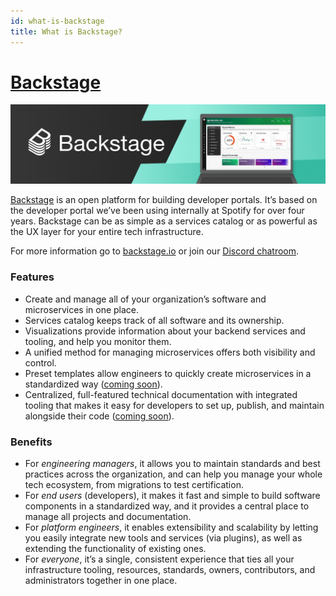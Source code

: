 ```yaml
---
id: what-is-backstage
title: What is Backstage?
---
```


# [Backstage](https://backstage.io)

![headline](../assets/headline.png)

[Backstage](https://backstage.io/) is an open platform for building developer
portals. It’s based on the developer portal we’ve been using internally at
Spotify for over four years. Backstage can be as simple as a services catalog or
as powerful as the UX layer for your entire tech infrastructure.

For more information go to [backstage.io](https://backstage.io) or join our
[Discord chatroom](https://discord.gg/EBHEGzX).

### Features

- Create and manage all of your organization’s software and microservices in one
  place.
- Services catalog keeps track of all software and its ownership.
- Visualizations provide information about your backend services and tooling,
  and help you monitor them.
- A unified method for managing microservices offers both visibility and
  control.
- Preset templates allow engineers to quickly create microservices in a
  standardized way
  ([coming soon](https://github.com/spotify/backstage/milestone/11)).
- Centralized, full-featured technical documentation with integrated tooling
  that makes it easy for developers to set up, publish, and maintain alongside
  their code ([coming soon](https://github.com/spotify/backstage/milestone/15)).

### Benefits

- For _engineering managers_, it allows you to maintain standards and best
  practices across the organization, and can help you manage your whole tech
  ecosystem, from migrations to test certification.
- For _end users_ (developers), it makes it fast and simple to build software
  components in a standardized way, and it provides a central place to manage
  all projects and documentation.
- For _platform engineers_, it enables extensibility and scalability by letting
  you easily integrate new tools and services (via plugins), as well as
  extending the functionality of existing ones.
- For _everyone_, it’s a single, consistent experience that ties all your
  infrastructure tooling, resources, standards, owners, contributors, and
  administrators together in one place.
